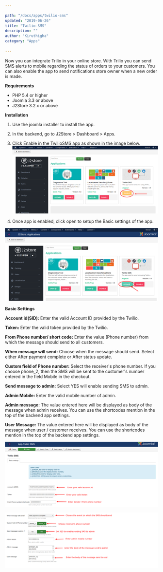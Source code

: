 ```yaml
---

path: "/docs/apps/twilio-sms"
updated: "2019-06-26"
title: "Twilio-SMS"
description: ""
author: "Kiruthigha"
category: "Apps"

---
```

Now you can integrate Trilio in your online store. With Trilio you can send SMS alerts to mobile regarding the status of orders to your customers. You can also enable the app to send notifications store owner when a new order is made.

**Requirements**

* PHP 5.4 or higher
* Joomla 3.3 or above
* J2Store 3.2.x or above


**Installation**

1. Use the joomla installer to install the app.

2. In the backend, go to J2Store > Dashboard > Apps.

3. Click Enable in the TwilioSMS app as shown in the image below.
![st01](../../images/apps/twilio-sms/smstwilio01.png)
4. Once app is enabled, click open to setup the Basic settings of the app.

![st02](../../images/apps/twilio-sms/smstwilio02.png)


**Basic Settings**

**Account id(SID):** Enter the valid Account ID provided by the Twilio.

**Token:** Enter the valid token provided by the Twilio.

**From Phone number/ short code:** Enter the value (Phone number) from which the message should send to all customers.

**When message will send:** Choose when the message should send. Select either After payment complete or After status update.

**Custom field of Phone number:** Select the receiver's phone number. If you choose phone_2, then the SMS will be sent to the customer's number entered in the field Mobile in the checkout.

**Send message to admin:** Select YES will enable sending SMS to admin.

**Admin Mobile:** Enter the valid mobile number of admin.

**Admin message:** The value entered here will be displayed as body of the message when admin receives. You can use the shortcodes mention in the top of the backend app settings.

**User Message:** The value entered here will be displayed as body of the message when user / customer receives. You can use the shortcodes mention in the top of the backend app settings.

![st03](../../images/apps/twilio-sms/smstwilio03.png)



![st04](../../images/apps/twilio-sms/smstwilio04.png)
